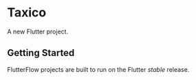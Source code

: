 # Taxico

A new Flutter project.

## Getting Started

FlutterFlow projects are built to run on the Flutter _stable_ release.
